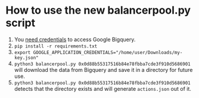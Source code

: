 # How to use the new balancerpool.py script
1. You [need credentials](https://cloud.google.com/docs/authentication/getting-started) to access Google Bigquery.
2. `pip install -r requirements.txt`
3. `export GOOGLE_APPLICATION_CREDENTIALS="/home/user/Downloads/my-key.json"`
4. `python3 balancerpool.py 0x0d88b55317516b84e78fbba7cde3f910d5686901` will download the data from Bigquery and save it in a directory for future use.
5. `python3 balancerpool.py 0x0d88b55317516b84e78fbba7cde3f910d5686901` detects that the directory exists and will generate `actions.json` out of it.
